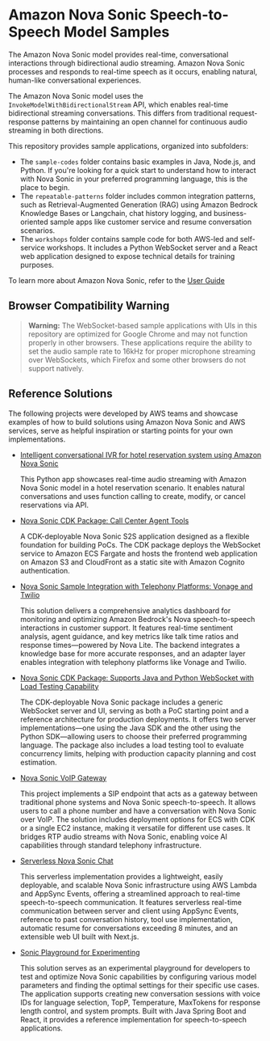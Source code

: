 # Amazon Nova Sonic Speech-to-Speech Model Samples 

The Amazon Nova Sonic model provides real-time, conversational interactions through bidirectional audio streaming. Amazon Nova Sonic processes and responds to real-time speech as it occurs, enabling natural, human-like conversational experiences.

The Amazon Nova Sonic model uses the `InvokeModelWithBidirectionalStream` API, which enables real-time bidirectional streaming conversations. This differs from traditional request-response patterns by maintaining an open channel for continuous audio streaming in both directions.

This repository provides sample applications, organized into subfolders:
- The `sample-codes` folder contains basic examples in Java, Node.js, and Python. If you're looking for a quick start to understand how to interact with Nova Sonic in your preferred programming language, this is the place to begin.
- The `repeatable-patterns` folder includes common integration patterns, such as Retrieval-Augmented Generation (RAG) using Amazon Bedrock Knowledge Bases or Langchain, chat history logging, and business-oriented sample apps like customer service and resume conversation scenarios.
- The `workshops` folder contains sample code for both AWS-led and self-service workshops. It includes a Python WebSocket server and a React web application designed to expose technical details for training purposes.

To learn more about Amazon Nova Sonic, refer to the [User Guide](https://docs.aws.amazon.com/nova/latest/userguide/speech.html)


## Browser Compatibility Warning
> **Warning:** The WebSocket-based sample applications with UIs in this repository are optimized for Google Chrome and may not function properly in other browsers. These applications require the ability to set the audio sample rate to 16kHz for proper microphone streaming over WebSockets, which Firefox and some other browsers do not support natively.

## Reference Solutions
The following projects were developed by AWS teams and showcase examples of how to build solutions using Amazon Nova Sonic and AWS services, serve as helpful inspiration or starting points for your own implementations.

- [Intelligent conversational IVR for hotel reservation system using Amazon Nova Sonic](https://github.com/aws-samples/genai-quickstart-pocs/tree/main/genai-quickstart-pocs-python/amazon-bedrock-nova-sonic-poc)

    This Python app showcases real-time audio streaming with Amazon Nova Sonic model in a hotel reservation scenario. It enables natural conversations and uses function calling to create, modify, or cancel reservations via API.

- [Nova Sonic CDK Package: Call Center Agent Tools](https://github.com/aws-samples/sample-s2s-cdk-agent)

    A CDK-deployable Nova Sonic S2S application designed as a flexible foundation for building PoCs. The CDK package deploys the WebSocket service to Amazon ECS Fargate and hosts the frontend web application on Amazon S3 and CloudFront as a static site with Amazon Cognito authentication.

- [Nova Sonic Sample Integration with Telephony Platforms: Vonage and Twilio](https://github.com/aws-samples/sample-sonic-contact-center-with-telephony)

    This solution delivers a comprehensive analytics dashboard for monitoring and optimizing Amazon Bedrock's Nova speech-to-speech interactions in customer support. It features real-time sentiment analysis, agent guidance, and key metrics like talk time ratios and response times—powered by Nova Lite. The backend integrates a knowledge base for more accurate responses, and an adapter layer enables integration with telephony platforms like Vonage and Twilio.

- [Nova Sonic CDK Package: Supports Java and Python WebSocket with Load Testing Capability](https://github.com/aws-samples/generative-ai-cdk-constructs-samples/tree/main/samples/speech-to-speech)

    The CDK-deployable Nova Sonic package includes a generic WebSocket server and UI, serving as both a PoC starting point and a reference architecture for production deployments. It offers two server implementations—one using the Java SDK and the other using the Python SDK—allowing users to choose their preferred programming language. The package also includes a load testing tool to evaluate concurrency limits, helping with production capacity planning and cost estimation.

- [Nova Sonic VoIP Gateway](https://github.com/aws-samples/sample-s2s-voip-gateway/tree/main)

    This project implements a SIP endpoint that acts as a gateway between traditional phone systems and Nova Sonic speech-to-speech. It allows users to call a phone number and have a conversation with Nova Sonic over VoIP. The solution includes deployment options for ECS with CDK or a single EC2 instance, making it versatile for different use cases. It bridges RTP audio streams with Nova Sonic, enabling voice AI capabilities through standard telephony infrastructure.

- [Serverless Nova Sonic Chat](https://github.com/aws-samples/sample-serverless-nova-sonic-chat)

    This serverless implementation provides a lightweight, easily deployable, and scalable Nova Sonic infrastructure using AWS Lambda and AppSync Events, offering a streamlined approach to real-time speech-to-speech communication. It features serverless real-time communication between server and client using AppSync Events, reference to past conversation history, tool use implementation, automatic resume for conversations exceeding 8 minutes, and an extensible web UI built with Next.js.

  
- [Sonic Playground for Experimenting](https://github.com/aws-samples/sample-sonic-java-playground)

    This solution serves as an experimental playground for developers to test and optimize Nova Sonic capabilities by configuring various model parameters and finding the optimal settings for their specific use cases. The application supports creating new conversation sessions with voice IDs for language selection, TopP, Temperature, MaxTokens for response length control, and system prompts. Built with Java Spring Boot and React, it provides a reference implementation for speech-to-speech applications.
